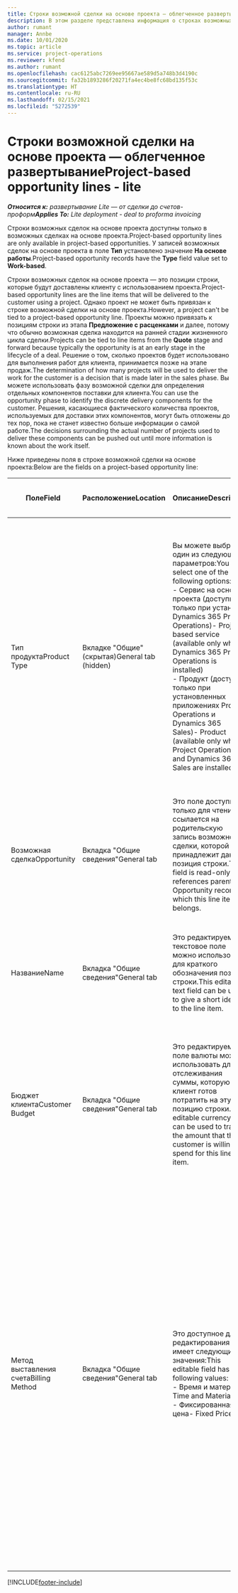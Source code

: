 ```yaml
---
title: Строки возможной сделки на основе проекта — облегченное развертывание
description: В этом разделе представлена информация о строках возможных сделок на основе проекта. (Pro)
author: rumant
manager: Annbe
ms.date: 10/01/2020
ms.topic: article
ms.service: project-operations
ms.reviewer: kfend
ms.author: rumant
ms.openlocfilehash: cac6125abc7269ee95667ae589d5a748b3d4190c
ms.sourcegitcommit: fa32b1893286f20271fa4ec4be8fc68bd135f53c
ms.translationtype: HT
ms.contentlocale: ru-RU
ms.lasthandoff: 02/15/2021
ms.locfileid: "5272539"
---
```

# <a name="project-based-opportunity-lines---lite"></a><span data-ttu-id="40656-104">Строки возможной сделки на основе проекта — облегченное развертывание</span><span class="sxs-lookup"><span data-stu-id="40656-104">Project-based opportunity lines - lite</span></span>

<span data-ttu-id="40656-105">_**Относится к:** развертывание Lite — от сделки до счетов-проформ_</span><span class="sxs-lookup"><span data-stu-id="40656-105">_**Applies To:** Lite deployment - deal to proforma invoicing_</span></span>

<span data-ttu-id="40656-106">Строки возможных сделок на основе проекта доступны только в возможных сделках на основе проекта.</span><span class="sxs-lookup"><span data-stu-id="40656-106">Project-based opportunity lines are only available in project-based opportunities.</span></span> <span data-ttu-id="40656-107">У записей возможных сделок на основе проекта в поле **Тип** установлено значение **На основе работы**.</span><span class="sxs-lookup"><span data-stu-id="40656-107">Project-based opportunity records have the **Type** field value set to **Work-based**.</span></span>

<span data-ttu-id="40656-108">Строки возможных сделок на основе проекта — это позиции строки, которые будут доставлены клиенту с использованием проекта.</span><span class="sxs-lookup"><span data-stu-id="40656-108">Project-based opportunity lines are the line items that will be delivered to the customer using a project.</span></span> <span data-ttu-id="40656-109">Однако проект не может быть привязан к строке возможной сделки на основе проекта.</span><span class="sxs-lookup"><span data-stu-id="40656-109">However, a project can't be tied to a project-based opportunity line.</span></span> <span data-ttu-id="40656-110">Проекты можно привязать к позициям строки из этапа **Предложение с расценками** и далее, потому что обычно возможная сделка находится на ранней стадии жизненного цикла сделки.</span><span class="sxs-lookup"><span data-stu-id="40656-110">Projects can be tied to line items from the **Quote** stage and forward because typically the opportunity is at an early stage in the lifecycle of a deal.</span></span> <span data-ttu-id="40656-111">Решение о том, сколько проектов будет использовано для выполнения работ для клиента, принимается позже на этапе продаж.</span><span class="sxs-lookup"><span data-stu-id="40656-111">The determination of how many projects will be used to deliver the work for the customer is a decision that is made later in the sales phase.</span></span> <span data-ttu-id="40656-112">Вы можете использовать фазу возможной сделки для определения отдельных компонентов поставки для клиента.</span><span class="sxs-lookup"><span data-stu-id="40656-112">You can use the opportunity phase to identify the discrete delivery components for the customer.</span></span> <span data-ttu-id="40656-113">Решения, касающиеся фактического количества проектов, используемых для доставки этих компонентов, могут быть отложены до тех пор, пока не станет известно больше информации о самой работе.</span><span class="sxs-lookup"><span data-stu-id="40656-113">The decisions surrounding the actual number of projects used to deliver these components can be pushed out until more information is known about the work itself.</span></span>

<span data-ttu-id="40656-114">Ниже приведены поля в строке возможной сделки на основе проекта:</span><span class="sxs-lookup"><span data-stu-id="40656-114">Below are the fields on a project-based opportunity line:</span></span>

| <span data-ttu-id="40656-115">**Поле**</span><span class="sxs-lookup"><span data-stu-id="40656-115">**Field**</span></span> | <span data-ttu-id="40656-116">**Расположение**</span><span class="sxs-lookup"><span data-stu-id="40656-116">**Location**</span></span> | <span data-ttu-id="40656-117">**Описание**</span><span class="sxs-lookup"><span data-stu-id="40656-117">**Description**</span></span> | <span data-ttu-id="40656-118">**Воздействие на последующие элементы**</span><span class="sxs-lookup"><span data-stu-id="40656-118">**Downstream impact**</span></span> |
| --- | --- | --- | --- |
| <span data-ttu-id="40656-119">Тип продукта</span><span class="sxs-lookup"><span data-stu-id="40656-119">Product Type</span></span> | <span data-ttu-id="40656-120">Вкладке "Общие" (скрытая)</span><span class="sxs-lookup"><span data-stu-id="40656-120">General tab (hidden)</span></span> | <span data-ttu-id="40656-121">Вы можете выбрать один из следующих параметров:</span><span class="sxs-lookup"><span data-stu-id="40656-121">You can select one of the following options:</span></span></br><span data-ttu-id="40656-122">- Сервис на основе проекта (доступно только при установке Dynamics 365 Project Operations)</span><span class="sxs-lookup"><span data-stu-id="40656-122">- Project-based service (available only when Dynamics 365 Project Operations is installed)</span></span></br><span data-ttu-id="40656-123">- Продукт (доступно только при установленных приложениях Project Operations и Dynamics 365 Sales)</span><span class="sxs-lookup"><span data-stu-id="40656-123">- Product (available only when Project Operations and Dynamics 365 Sales are installed)</span></span> | <span data-ttu-id="40656-124">Значение этого поля установлено на **Сервис на основе проекта**, когда вы создаете строку возможной сделки на основе проекта из сетки строк на основе проекта в возможной сделке.</span><span class="sxs-lookup"><span data-stu-id="40656-124">The value of this field is set to **Project-based service** when you create a project-based opportunity line from the project-based lines grid on the Opportunity.</span></span> <br> <span data-ttu-id="40656-125">Если вы измените или переопределите это значение, функциональность проекта не будет включена для ваших позиций строк на основе проекта.</span><span class="sxs-lookup"><span data-stu-id="40656-125">If you change or override this value, the project functionality won't be enabled on your project-based line items.</span></span> |
| <span data-ttu-id="40656-126">Возможная сделка</span><span class="sxs-lookup"><span data-stu-id="40656-126">Opportunity</span></span> | <span data-ttu-id="40656-127">Вкладка "Общие сведения"</span><span class="sxs-lookup"><span data-stu-id="40656-127">General tab</span></span> | <span data-ttu-id="40656-128">Это поле доступно только для чтения и ссылается на родительскую запись возможной сделки, которой принадлежит данная позиция строки.</span><span class="sxs-lookup"><span data-stu-id="40656-128">This field is read-only and references parent Opportunity record to which this line item belongs.</span></span> | <span data-ttu-id="40656-129">Это поле не оказывает влияния на последующую обработку.</span><span class="sxs-lookup"><span data-stu-id="40656-129">There is no downstream impact from this field.</span></span> |
| <span data-ttu-id="40656-130">Название</span><span class="sxs-lookup"><span data-stu-id="40656-130">Name</span></span> | <span data-ttu-id="40656-131">Вкладка "Общие сведения"</span><span class="sxs-lookup"><span data-stu-id="40656-131">General tab</span></span> | <span data-ttu-id="40656-132">Это редактируемое текстовое поле можно использовать для краткого обозначения позиции строки.</span><span class="sxs-lookup"><span data-stu-id="40656-132">This editable text field can be used to give a short identity to the line item.</span></span> | <span data-ttu-id="40656-133">Это значение переносится в строку предложения с расценками, когда вы создаете предложение с расценками из этой возможной сделки.</span><span class="sxs-lookup"><span data-stu-id="40656-133">This value is carried over to the quote line when you create a quote from this opportunity.</span></span> |
| <span data-ttu-id="40656-134">Бюджет клиента</span><span class="sxs-lookup"><span data-stu-id="40656-134">Customer Budget</span></span> | <span data-ttu-id="40656-135">Вкладка "Общие сведения"</span><span class="sxs-lookup"><span data-stu-id="40656-135">General tab</span></span> | <span data-ttu-id="40656-136">Это редактируемое поле валюты можно использовать для отслеживания суммы, которую клиент готов потратить на эту позицию строки.</span><span class="sxs-lookup"><span data-stu-id="40656-136">This editable currency field can be used to track the amount that the customer is willing to spend for this line item.</span></span> | <span data-ttu-id="40656-137">Это значение переносится в соответствующее поле в строке предложения с расценками, когда вы создаете предложение с расценками из этой возможной сделки.</span><span class="sxs-lookup"><span data-stu-id="40656-137">This value is carried over to the corresponding field on the quote line when you create a quote from this opportunity.</span></span> |
| <span data-ttu-id="40656-138">Метод выставления счета</span><span class="sxs-lookup"><span data-stu-id="40656-138">Billing Method</span></span> | <span data-ttu-id="40656-139">Вкладка "Общие сведения"</span><span class="sxs-lookup"><span data-stu-id="40656-139">General tab</span></span> | <span data-ttu-id="40656-140">Это доступное для редактирования поле имеет следующие значения:</span><span class="sxs-lookup"><span data-stu-id="40656-140">This editable field has the following values:</span></span></br><span data-ttu-id="40656-141">- Время и материал</span><span class="sxs-lookup"><span data-stu-id="40656-141">- Time and Material</span></span></br><span data-ttu-id="40656-142">- Фиксированная цена</span><span class="sxs-lookup"><span data-stu-id="40656-142">- Fixed Price</span></span> | <span data-ttu-id="40656-143">Это значение переносится в соответствующее поле в строке предложения с расценками, когда вы создаете предложение с расценками из этой возможной сделки.</span><span class="sxs-lookup"><span data-stu-id="40656-143">This value is carried over to the corresponding field on the quote line when you create a quote from this opportunity.</span></span> <span data-ttu-id="40656-144">После создания строки предложения с расценками поле блокируется и не может быть изменено.</span><span class="sxs-lookup"><span data-stu-id="40656-144">After the quote line is created, the field is locked and can't be changed.</span></span> <span data-ttu-id="40656-145">Назначьте этому полу как можно более точное значение.</span><span class="sxs-lookup"><span data-stu-id="40656-145">Assign this field value as accurately as possible.</span></span> <span data-ttu-id="40656-146">Если вам нужно изменить значение этого поля в строке предложения с расценками, удалите и заново создайте строку предложения с расценками.</span><span class="sxs-lookup"><span data-stu-id="40656-146">If you need to change the value of this field on the quote line, delete and re-create the quote line.</span></span> |


[!INCLUDE[footer-include](../../includes/footer-banner.md)]